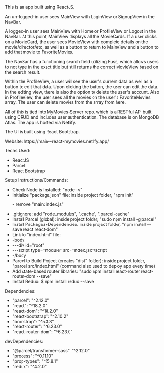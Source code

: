<p>This is an app built using ReactJS.</p>
<p>An un-logged-in user sees MainView with LoginView or SignupView in the NavBar.</p>
<p>A logged-in user sees MainView with Home or ProfileView or Logout in the NavBar. At this point, MainView displays all the MovieCards. If a user clicks on a MovieCard, the user sees MovieView with complete details on the movie/director/etc, as well as a button to return to MainView and a button to add that movie to FavoriteMovies.</p>
<p>The NavBar has a functioning search field utilizing Fuse, which allows users to not type in the exact title but still returns the correct MovieView based on the search result.</p>
<p>Within the ProfileView, a user will see the user's current data as well as a button to edit that data. Upon clicking the button, the user can edit the data. In the editing view, there is also the option to delete the user's account. Also in ProfileView, the user sees all the movies on the user's FavoriteMovies array. The user can delete movies from the array from here.</p>
<p>All of this is tied into MyMovies-Server repo, which is a RESTful API built using CRUD and includes user authentication. The database is on MongoDB Atlas. The app is hosted via Netlify.</p>
<p>The UI is built using React Bootstrap.</p>
<p>Website: https://main--react-mymovies.netlify.app/</p>
<p>Techs Used:</p>
   <ul>
     <li>ReactJS</li>
     <li>Parcel</li>   
     <li>React Bootstrap</li>       
   </ul>
<p>Setup Instructions/Commands:</p>
  <ul>
    <li>Check Node is Installed: "node -v"</li>
    <li>Initialize "package.json" file: inside project folder, "npm init"
      <p>- remove "main: index.js"</p></li>
    <li>.gitignore: add "node_modules", ".cache", ".parcel-cache"</li>
    <li>Install Parcel (global): inside project folder, "sudo npm install -g parcel"</li>
    <li>Install Packages+Dependencies: inside project folder, "npm install --save react react-dom"</li>
    <li>Link to "index.html" file: 
        <li>-body</li>
          <li>---div id="root"</div></li>
          <li>---script type="module" src="index.jsx"/script</li>
        <li>-/body</li>
        </li>
    <li>Parcel to Build Project (creates "dist" folder): inside project folder, "parcel src/index.html" (command also used to deploy app every time)</li>
     <li>Add state-based router libraries: "sudo npm install react-router react-router-dom --save"</li>
     <li>Install Redux: $ npm install redux --save</li>
  </ul>
  <p>Dependencies:</p>
  <ul>
     <li>"parcel": "^2.12.0"</li>
     <li>"react": "^18.2.0"</li>
     <li>"react-dom": "^18.2.0"</li>
     <li>"react-bootstrap": "^2.10.2"</li>
    <li> "bootstrap": "^5.3.3"</li>
     <li>"react-router": "^6.23.0"</li>
     <li>"react-router-dom": "^6.23.0"</li>
  </ul>
  <p>devDependencies:</p>
  <ul>
     <li>"@parcel/transformer-sass": "^2.12.0"</li>
     <li>"process": "^0.11.10"</li>
     <li>"prop-types": "^15.8.1"</li>
     <li>"redux": "^4.2.0"</li>
  </ul>
